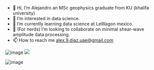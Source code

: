 - 👋 Hi, I’m Alejandro an MSc geophysics graduate from KU (khalifa university)
- 👀 I’m interested in data science.
- 🌱 I’m currently learning data science at LeWagon mexico.
- 💞️ (For nerds) I’m looking to collaborate on minimal shear-wave amplitude data processing.
- 📫 How to reach me alex.9.diaz.uae@gmail.com

<!---
dizlex/dizlex is a ✨ special ✨ repository because its `README.md` (this file) appears on your GitHub profile.
You can click the Preview link to take a look at your changes.
--->

![image](https://img.shields.io/badge/Python-FFD43B?style=for-the-badge&logo=python&logoColor=blue) <img src="https://img.shields.io/badge/TensorFlow-FF6F00?style=for-the-badge&logo=tensorflow&logoColor=white" />

![image](https://hits.seeyoufarm.com/api/count/incr/badge.svg?url=https%3A%2F%2Fgithub.com%2F{dizlex}1212%2Fhit-counter)







